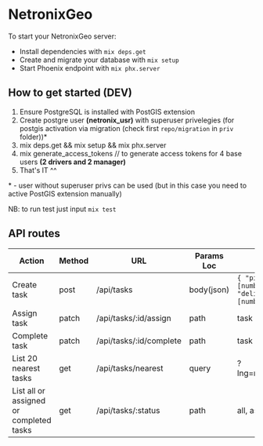# NetronixGeo

To start your NetronixGeo server:

  * Install dependencies with `mix deps.get`
  * Create and migrate your database with `mix setup`
  * Start Phoenix endpoint with `mix phx.server`

## How to get started (DEV)

1. Ensure PostgreSQL is installed with PostGIS extension
2. Create postgre user **(netronix_usr)** with superuser privelegies (for postgis activation via migration (check first `repo/migration` in `priv` folder))*
3. mix deps.get && mix setup && mix phx.server
4. mix generate_access_tokens // to generate access tokens for 4 base users **(2 drivers and 2 manager)**
5. That's IT ^^

\* - user without superuser privs can be used (but in this case you need to active PostGIS extension manually)

NB: to run test just input `mix test`

## API routes

|Action| Method 	| URL 	| Params Loc 	| Param 	| Access 	|
|- |-	|-	|-	|-	|-	|
|Create task| post 	| /api/tasks 	| body(json) 	| `{ "pickup_coords": [number, number], "delivery_coords": [number, number] }`| Manager 	|
|Assign task| patch 	| /api/tasks/:id/assign 	| path 	| task id 	| Driver 	|
|Complete task| patch 	| /api/tasks/:id/complete 	| path 	| task id 	| Driver 	|
|List 20 nearest tasks | get 	| /api/tasks/nearest 	| query 	| ?lng=number&lat=number 	| Manager, Driver 	|
|List all or assigned or completed tasks| get 	| /api/tasks/:status 	| path 	| all, assigned, completed 	| Manager 	|

